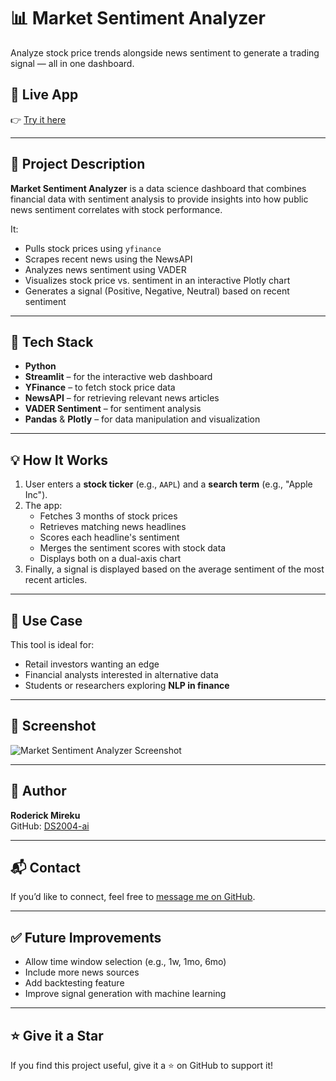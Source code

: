 # 📊 Market Sentiment Analyzer

Analyze stock price trends alongside news sentiment to generate a trading signal — all in one dashboard.

## 🚀 Live App

👉 [Try it here](https://market-sentiment-analyzer.streamlit.app/)

---

## 📌 Project Description

**Market Sentiment Analyzer** is a data science dashboard that combines financial data with sentiment analysis to provide insights into how public news sentiment correlates with stock performance.

It:

- Pulls stock prices using `yfinance`
- Scrapes recent news using the NewsAPI
- Analyzes news sentiment using VADER
- Visualizes stock price vs. sentiment in an interactive Plotly chart
- Generates a signal (Positive, Negative, Neutral) based on recent sentiment

---

## 📂 Tech Stack

- **Python**
- **Streamlit** – for the interactive web dashboard
- **YFinance** – to fetch stock price data
- **NewsAPI** – for retrieving relevant news articles
- **VADER Sentiment** – for sentiment analysis
- **Pandas** & **Plotly** – for data manipulation and visualization

---

## 💡 How It Works

1. User enters a **stock ticker** (e.g., `AAPL`) and a **search term** (e.g., "Apple Inc").
2. The app:
   - Fetches 3 months of stock prices
   - Retrieves matching news headlines
   - Scores each headline's sentiment
   - Merges the sentiment scores with stock data
   - Displays both on a dual-axis chart
3. Finally, a signal is displayed based on the average sentiment of the most recent articles.

---

## 🧠 Use Case

This tool is ideal for:

- Retail investors wanting an edge
- Financial analysts interested in alternative data
- Students or researchers exploring **NLP in finance**

---

## 📸 Screenshot

![Market Sentiment Analyzer Screenshot](https://github.com/user-attachments/assets/3e70c8c0-4bb6-4ca6-90f4-851d871d6973)

---

## 👤 Author

**Roderick Mireku**  
GitHub: [DS2004-ai](https://github.com/DS2004-ai)

---

## 📬 Contact

If you’d like to connect, feel free to [message me on GitHub](https://github.com/DS2004-ai).

---

## ✅ Future Improvements

- Allow time window selection (e.g., 1w, 1mo, 6mo)
- Include more news sources
- Add backtesting feature
- Improve signal generation with machine learning

---

## ⭐️ Give it a Star

If you find this project useful, give it a ⭐️ on GitHub to support it!

